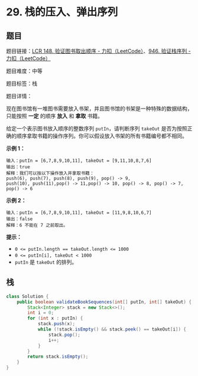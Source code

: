 # 29. 栈的压入、弹出序列

## 题目

题目链接：[LCR 148. 验证图书取出顺序 - 力扣（LeetCode）](https://leetcode.cn/problems/zhan-de-ya-ru-dan-chu-xu-lie-lcof/description/)、[946. 验证栈序列 - 力扣（LeetCode）](https://leetcode.cn/problems/validate-stack-sequences/description/)

题目难度：中等

题目标签：栈

题目详情：

现在图书馆有一堆图书需要放入书架，并且图书馆的书架是一种特殊的数据结构，只能按照 **一定** 的顺序 **放入** 和 **拿取** 书籍。

给定一个表示图书放入顺序的整数序列 `putIn`，请判断序列 `takeOut` 是否为按照正确的顺序拿取书籍的操作序列。你可以假设放入书架的所有书籍编号都不相同。

**示例 1：**

```
输入：putIn = [6,7,8,9,10,11], takeOut = [9,11,10,8,7,6]
输出：true
解释：我们可以按以下操作放入并拿取书籍：
push(6), push(7), push(8), push(9), pop() -> 9,
push(10), push(11),pop() -> 11,pop() -> 10, pop() -> 8, pop() -> 7, pop() -> 6
```

**示例 2：**

```
输入：putIn = [6,7,8,9,10,11], takeOut = [11,9,8,10,6,7]
输出：false
解释：6 不能在 7 之前取出。
```

**提示：**

- `0 <= putIn.length == takeOut.length <= 1000`
- `0 <= putIn[i], takeOut < 1000`
- `putIn` 是 `takeOut` 的排列。



## 栈

``` java
class Solution {
    public boolean validateBookSequences(int[] putIn, int[] takeOut) {
        Stack<Integer> stack = new Stack<>();
        int i = 0;
        for (int x : putIn) {
            stack.push(x);
            while (!stack.isEmpty() && stack.peek() == takeOut[i]) {
                stack.pop();
                i++;
            }
        }
        return stack.isEmpty();
    }
}
```